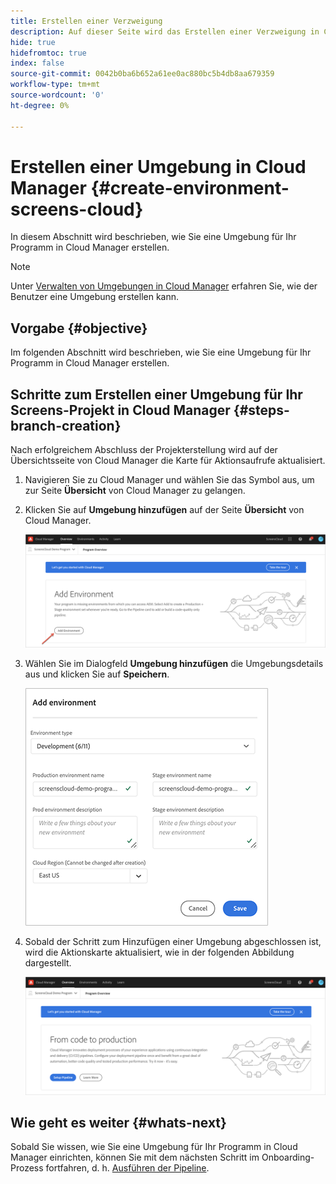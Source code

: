 ```yaml
---
title: Erstellen einer Verzweigung
description: Auf dieser Seite wird das Erstellen einer Verzweigung in Cloud Manager für Screens as a Cloud Service beschrieben.
hide: true
hidefromtoc: true
index: false
source-git-commit: 0042b0ba6b652a61ee0ac880bc5b4db8aa679359
workflow-type: tm+mt
source-wordcount: '0'
ht-degree: 0%

---
```



# Erstellen einer Umgebung in Cloud Manager {#create-environment-screens-cloud}

In diesem Abschnitt wird beschrieben, wie Sie eine Umgebung für Ihr Programm in Cloud Manager erstellen.

>[!NOTE]
>Unter [Verwalten von Umgebungen in Cloud Manager](https://experienceleague.adobe.com/docs/experience-manager-cloud-service/implementing/using-cloud-manager/manage-environments.html?lang=de) erfahren Sie, wie der Benutzer eine Umgebung erstellen kann.

## Vorgabe {#objective}

Im folgenden Abschnitt wird beschrieben, wie Sie eine Umgebung für Ihr Programm in Cloud Manager erstellen.

## Schritte zum Erstellen einer Umgebung für Ihr Screens-Projekt in Cloud Manager {#steps-branch-creation}

Nach erfolgreichem Abschluss der Projekterstellung wird auf der Übersichtsseite von Cloud Manager die Karte für Aktionsaufrufe aktualisiert.

1. Navigieren Sie zu Cloud Manager und wählen Sie das Symbol aus, um zur Seite **Übersicht** von Cloud Manager zu gelangen.

1. Klicken Sie auf **Umgebung hinzufügen** auf der Seite **Übersicht** von Cloud Manager.

   ![image](/help/screens-cloud/assets/onboarding/add-environ1.png)

1. Wählen Sie im Dialogfeld **Umgebung hinzufügen** die Umgebungsdetails aus und klicken Sie auf **Speichern**.

   ![image](/help/screens-cloud/assets/onboarding/add-environ2.png)

1. Sobald der Schritt zum Hinzufügen einer Umgebung abgeschlossen ist, wird die Aktionskarte aktualisiert, wie in der folgenden Abbildung dargestellt.

   ![image](/help/screens-cloud/assets/onboarding/add-environ3a.png)

## Wie geht es weiter {#whats-next}

Sobald Sie wissen, wie Sie eine Umgebung für Ihr Programm in Cloud Manager einrichten, können Sie mit dem nächsten Schritt im Onboarding-Prozess fortfahren, d. h. [Ausführen der Pipeline](/help/screens-cloud/onboarding-screens-cloud/running-a-pipeline.md).

